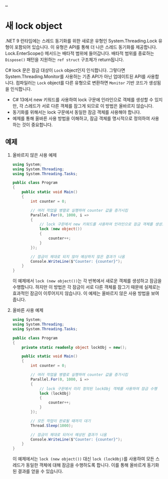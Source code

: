[..](13.md)

# 새 lock object

.NET 9 런타임에는 스레드 동기화를 위한 새로운 유형인 System.Threading.Lock 유형이 포함되어 있습니다.
이 유형은 API를 통해 더 나은 스레드 동기화를 제공합니다. 
Lock.EnterScope() 메서드는 배타적 범위에 들어갑니다.
배타적 범위를 종료하는 `Dispose()` 패턴을 지원하는 `ref struct` 구조체가 return됩니다.

C# lock 문은 잠금 대상이 `Lock` object인지 인식합니다.
그렇다면 System.Threading.Monitor를 사용하는 기존 API가 아닌 업데이트된 API를 사용합니다.
컴파일러는 `Lock` object를 다른 유형으로 변환하면 `Monitor` 기반 코드가 생성됨을 인식합니다.

- C# 13에서 new 키워드를 사용하여 lock 구문에 인라인으로 객체를 생성할 수 있지만, 각 스레드가 서로 다른 객체를 잠그게 되므로 이 방법은 올바르지 않습니다.
- 동기화를 위해서는 lock 구문에서 동일한 잠금 객체를 사용해야 합니다.
- 예제를 통해 올바른 사용 방법을 이해하고, 잠금 객체를 명시적으로 정의하여 사용하는 것이 중요합니다.

## 예제

1. 올바르지 않은 사용 예제
    ```cs
    using System;
    using System.Threading;
    using System.Threading.Tasks;

    public class Program
    {
        public static void Main()
        {
            int counter = 0;

            // 여러 작업을 병렬로 실행하여 counter 값을 증가시킴
            Parallel.For(0, 1000, i =>
            {
                // lock 구문에서 new 키워드를 사용하여 인라인으로 잠금 객체를 생성함
                lock (new object())
                {
                    counter++;
                }
            });

            // 잠금이 제대로 되지 않아 예상하지 않은 결과가 나옴
            Console.WriteLine($"Counter: {counter}");
        }
    }
    ```

    이 예제에서 `lock (new object())`는 각 반복에서 새로운 객체를 생성하고 잠금을 수행합니다. 하지만 이 방법은 각 잠금이 서로 다른 객체를 잠그기 때문에 실제로는 효과적인 잠금이 이루어지지 않습니다. 이 예제는 올바르지 않은 사용 방법을 보여줍니다.

2. 올바른 사용 예제
    ```cs
    using System;
    using System.Threading;
    using System.Threading.Tasks;

    public class Program
    {
        private static readonly object lockObj = new();

        public static void Main()
        {
            int counter = 0;

            // 여러 작업을 병렬로 실행하여 counter 값을 증가시킴
            Parallel.For(0, 1000, i =>
            {
                // lock 구문에서 미리 정의된 lockObj 객체를 사용하여 잠금 수행
                lock (lockObj)
                {
                    counter++;
                }
            });

            // 모든 작업이 완료될 때까지 대기
            Thread.Sleep(1000);

            // 잠금이 제대로 되어서 예상된 결과가 나옴
            Console.WriteLine($"Counter: {counter}");
        }
    }
    ```

    이 예제에서는 `lock (new object())` 대신 `lock (lockObj)`를 사용하여 모든 스레드가 동일한 객체에 대해 잠금을 수행하도록 합니다. 이를 통해 올바르게 동기화된 결과를 얻을 수 있습니다.
